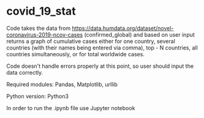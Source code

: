 # covid_19_stat

Code takes the data from https://data.humdata.org/dataset/novel-coronavirus-2019-ncov-cases (confirmed_global) and based on user input returns a graph of cumulative cases either for one country, several countries (with their names being entered via comma), top - N countries, all countries simultaneously, or for total worldwide cases.

Code doesn't handle errors properly at this point, so user should input the data correctly.

Required modules: Pandas, Matplotlib, urllib

Python version: Python3

In order to run the .ipynb file use Jupyter notebook
